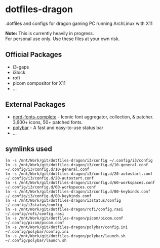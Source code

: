 # dotfiles-dragon
.dotfiles and configs for dragon gaming PC running ArchLinux with X11

**Note:** This is currently heavily in progress.  
For personal use only. Use these files at your own risk.

## Official Packages
- i3-gaps
- i3lock
- rofi
- picom compositor for X11
- ...

## External Packages
- [nerd-fonts-complete](https://aur.archlinux.org/packages/nerd-fonts-complete) - Iconic font aggregator, collection, & patcher. 3,600+ icons, 50+ patched fonts.
- [polybar](https://aur.archlinux.org/packages/polybar) - A fast and easy-to-use status bar
- ...

## symlinks used
```
ln -s /mnt/Work/git/dotfiles-dragon/i3/config ~/.config/i3/config
ln -s /mnt/Work/git/dotfiles-dragon/i3/config.d/10-general.conf ~/.config/i3/config.d/10-general.conf
ln -s /mnt/Work/git/dotfiles-dragon/i3/config.d/20-autostart.conf ~/.config/i3/config.d/20-autostart.conf
ln -s /mnt/Work/git/dotfiles-dragon/i3/config.d/60-workspaces.conf ~/.config/i3/config.d/60-workspaces.conf
ln -s /mnt/Work/git/dotfiles-dragon/i3/config.d/80-keybinds.conf ~/.config/i3/config.d/80-keybinds.conf
ln -s /mnt/Work/git/dotfiles-dragon/i3status/config ~/.config/i3status/config
ln -s /mnt/Work/git/dotfiles-dragon/rofi/config.rasi ~/.config/rofi/config.rasi
ln -s /mnt/Work/git/dotfiles-dragon/picom/picom.conf ~/.config/picom/picom.conf
ln -s /mnt/Work/git/dotfiles-dragon/polybar/config.ini ~/.config/polybar/config.ini
ln -s /mnt/Work/git/dotfiles-dragon/polybar/launch.sh ~/.config/polybar/launch.sh
```
